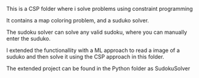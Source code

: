 This is a CSP folder where i solve problems using constraint programming

It contains a map coloring problem, and a suduko solver.

The sudoku solver can solve any valid sudoku, where you can manually enter the suduko.

I extended the functionallity with a ML approach to read a image of a suduko and then solve it using the CSP approach in this folder.

The extended project can be found in the Python folder as SudokuSolver
